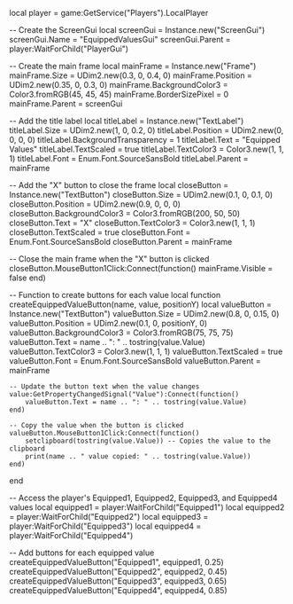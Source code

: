 local player = game:GetService("Players").LocalPlayer

-- Create the ScreenGui
local screenGui = Instance.new("ScreenGui")
screenGui.Name = "EquippedValuesGui"
screenGui.Parent = player:WaitForChild("PlayerGui")

-- Create the main frame
local mainFrame = Instance.new("Frame")
mainFrame.Size = UDim2.new(0.3, 0, 0.4, 0)
mainFrame.Position = UDim2.new(0.35, 0, 0.3, 0)
mainFrame.BackgroundColor3 = Color3.fromRGB(45, 45, 45)
mainFrame.BorderSizePixel = 0
mainFrame.Parent = screenGui

-- Add the title label
local titleLabel = Instance.new("TextLabel")
titleLabel.Size = UDim2.new(1, 0, 0.2, 0)
titleLabel.Position = UDim2.new(0, 0, 0, 0)
titleLabel.BackgroundTransparency = 1
titleLabel.Text = "Equipped Values"
titleLabel.TextScaled = true
titleLabel.TextColor3 = Color3.new(1, 1, 1)
titleLabel.Font = Enum.Font.SourceSansBold
titleLabel.Parent = mainFrame

-- Add the "X" button to close the frame
local closeButton = Instance.new("TextButton")
closeButton.Size = UDim2.new(0.1, 0, 0.1, 0)
closeButton.Position = UDim2.new(0.9, 0, 0, 0)
closeButton.BackgroundColor3 = Color3.fromRGB(200, 50, 50)
closeButton.Text = "X"
closeButton.TextColor3 = Color3.new(1, 1, 1)
closeButton.TextScaled = true
closeButton.Font = Enum.Font.SourceSansBold
closeButton.Parent = mainFrame

-- Close the main frame when the "X" button is clicked
closeButton.MouseButton1Click:Connect(function()
    mainFrame.Visible = false
end)

-- Function to create buttons for each value
local function createEquippedValueButton(name, value, positionY)
    local valueButton = Instance.new("TextButton")
    valueButton.Size = UDim2.new(0.8, 0, 0.15, 0)
    valueButton.Position = UDim2.new(0.1, 0, positionY, 0)
    valueButton.BackgroundColor3 = Color3.fromRGB(75, 75, 75)
    valueButton.Text = name .. ": " .. tostring(value.Value)
    valueButton.TextColor3 = Color3.new(1, 1, 1)
    valueButton.TextScaled = true
    valueButton.Font = Enum.Font.SourceSansBold
    valueButton.Parent = mainFrame

    -- Update the button text when the value changes
    value:GetPropertyChangedSignal("Value"):Connect(function()
        valueButton.Text = name .. ": " .. tostring(value.Value)
    end)

    -- Copy the value when the button is clicked
    valueButton.MouseButton1Click:Connect(function()
        setclipboard(tostring(value.Value)) -- Copies the value to the clipboard
        print(name .. " value copied: " .. tostring(value.Value))
    end)
end

-- Access the player's Equipped1, Equipped2, Equipped3, and Equipped4 values
local equipped1 = player:WaitForChild("Equipped1") 
local equipped2 = player:WaitForChild("Equipped2") 
local equipped3 = player:WaitForChild("Equipped3") 
local equipped4 = player:WaitForChild("Equipped4") 

-- Add buttons for each equipped value
createEquippedValueButton("Equipped1", equipped1, 0.25)
createEquippedValueButton("Equipped2", equipped2, 0.45)
createEquippedValueButton("Equipped3", equipped3, 0.65)
createEquippedValueButton("Equipped4", equipped4, 0.85)
